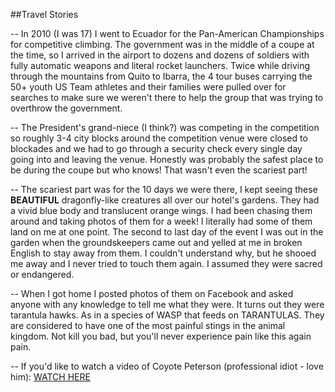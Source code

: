 ##Travel Stories


-- In 2010 (I was 17) I went to Ecuador for the Pan-American Championships for competitive climbing. The government was in the middle of a coupe at the time, so I arrived in the airport to dozens and dozens of soldiers with fully automatic weapons and literal rocket launchers. Twice while driving through the mountains from Quito to Ibarra, the 4 tour buses carrying the 50+ youth US Team athletes and their families were pulled over for searches to make sure we weren't there to help the group that was trying to overthrow the government.

-- The President's grand-niece (I think?) was competing in the competition so roughly 3-4 city blocks around the competition venue were closed to blockades and we had to go through a security check every single day going into and leaving the venue. Honestly was probably the safest place to be during the coupe but who knows! That wasn't even the scariest part!

-- The scariest part was for the 10 days we were there, I kept seeing these **BEAUTIFUL** dragonfly-like creatures all over our hotel's gardens. They had a vivid blue body and translucent orange wings. I had been chasing them around and taking photos of them for a week! I literally had some of them land on me at one point. The second to last day of the event I was out in the garden when the groundskeepers came out and yelled at me in broken English to stay away from them. I couldn't understand why, but he shooed me away and I never tried to touch them again. I assumed they were sacred or endangered.

-- When I got home I posted photos of them on Facebook and asked anyone with any knowledge to tell me what they were. It turns out they were tarantula hawks. As in a species of WASP that feeds on TARANTULAS. They are considered to have one of the most painful stings in the animal kingdom. Not kill you bad, but you'll never experience pain like this again pain.

-- If you'd like to watch a video of Coyote Peterson (professional idiot - love him): [WATCH HERE](https://www.youtube.com/watch?v=MnExgQ81fhU)
